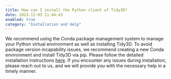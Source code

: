 ```yaml
---
title: How can I install the Python client of Tidy3D?
date: 2023-12-03 11:44:43
enabled: true
category: "Installation and Help"
---
```

<div><div>We recommend using the Conda package management system to manage your Python virtual environment as well as installing Tidy3D. To avoid package version incapability issues, we recommend creating a new Conda environment and install Tidy3D via pip. Please follow the detailed installation instructions <a target="_blank" rel="noopener" href="https://docs.flexcompute.com/projects/tidy3d/en/stable/index.html">here</a>. If you encounter any issues during installation, please reach out to us, and we will provide you with the necessary help in a timely manner.</div></div>
